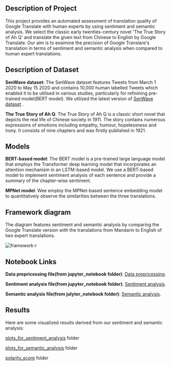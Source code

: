 ## Description of Project
This project provides an automated assessment of translation quality of Google Translate with human experts by using sentiment and semantic analysis. We select the classic early twenties-century novel 'The True Story of Ah Q' and translate the given text from Chinese to English by Google Translate. Our aim is to exaimine the precision of Google Translare's translation in terms of sentiment and semantic analysis when compared to human expert translations.

## Description of Dataset
**SenWave dataset**: The SenWave dataset features Tweets from March 1 2020 to May 15 2020 and contains 10,000 human labelled Tweets which enabled it to be utilised in various studies, particularly for refinining pre-trained model(BERT model). We utilized the latest version of [SenWave dataset](https://github.com/gitdevqiang/SenWave/blob/main/labeledtweets/labeledEn.csv) .

**The True Story of Ah Q**: The True Story of Ah Q is a classic short novel that depicts the real life of Chinese society in 1911. The story contains numerous expressions of emotions including empathy,
humour, hopelessness and irony. It consists of nine chapters and was firstly published in 1921.

## Models
**BERT-based model**: The BERT model is a pre-trained large language model that employs the Transformer deep learning model that incorporates an attention mechanism in an LSTM-based model. We use a BERT-based model to implement sentiment analysis of each sentence and provide a summary of the chapter-wise sentiment.

**MPNet model**: Wee employ the MPNet-based sentence embedding model to quantitatively observe the similarities between the three translations.

## Framework diagram

The diagram features sentiment and semantic analysis by comparing the Google Translate version with the translations from Mandarin to English of two expert translations.

![framework-r](https://github.com/user-attachments/assets/cd250f77-b585-4f8d-86b2-71c9caa39773)


## Notebook Links

**Data prepricessing file(from jupyter_notebook folder)**: [Data prepricessing](https://github.com/sydney-machine-learning/translationanalysis-Mandarin/blob/main/jupyter_notebook/data_pre_processing_new.ipynb).

**Sentiment analysis file(from jupyter_notebook folder)**: [Sentiment analysis](https://github.com/sydney-machine-learning/translationanalysis-Mandarin/blob/main/sentiment_analysis_new.ipynb).

**Semantic analysis file(from julyter_notebook folder)**: [Semantic analysis](https://github.com/sydney-machine-learning/translationanalysis-Mandarin/blob/main/jupyter_notebook/semantic_analysis.ipynb).

## Results
Here are some visualized results derived from our sentiment and semantic analysis:

[plots_for_sentiment_analysis](https://github.com/sydney-machine-learning/translationanalysis-Mandarin/tree/main/plots_for_sentiment_analysis) folder

[plots_for_semantic_analysis](https://github.com/sydney-machine-learning/translationanalysis-Mandarin/tree/main/plots_for_semantic_analysis/n_grams_plots) folder

[polarity_score](https://github.com/sydney-machine-learning/translationanalysis-Mandarin/tree/main/polarity_score) folder




